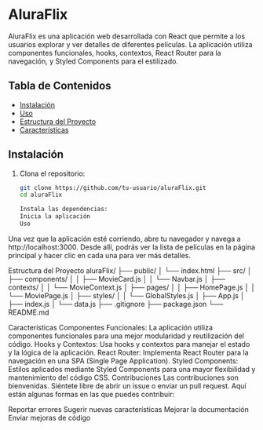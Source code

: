 # AluraFlix

AluraFlix es una aplicación web desarrollada con React que permite a los usuarios explorar y ver detalles de diferentes películas. La aplicación utiliza componentes funcionales, hooks, contextos, React Router para la navegación, y Styled Components para el estilizado.

## Tabla de Contenidos

- [Instalación](#instalación)
- [Uso](#uso)
- [Estructura del Proyecto](#estructura-del-proyecto)
- [Características](#características)

## Instalación

1. Clona el repositorio:
   ```bash
   git clone https://github.com/tu-usuario/aluraFlix.git
   cd aluraFlix

   Instala las dependencias:
   Inicia la aplicación
   Uso
Una vez que la aplicación esté corriendo, abre tu navegador y navega a http://localhost:3000. Desde allí, podrás ver la lista de películas en la página principal y hacer clic en cada una para ver más detalles.

Estructura del Proyecto
aluraFlix/
├── public/
│   └── index.html
├── src/
│   ├── components/
│   │   ├── MovieCard.js
│   │   └── Navbar.js
│   ├── contexts/
│   │   └── MovieContext.js
│   ├── pages/
│   │   ├── HomePage.js
│   │   └── MoviePage.js
│   ├── styles/
│   │   └── GlobalStyles.js
│   ├── App.js
│   ├── index.js
│   └── data.js
├── .gitignore
├── package.json
└── README.md

Características
Componentes Funcionales: La aplicación utiliza componentes funcionales para una mejor modularidad y reutilización del código.
Hooks y Contextos: Usa hooks y contextos para manejar el estado y la lógica de la aplicación.
React Router: Implementa React Router para la navegación en una SPA (Single Page Application).
Styled Components: Estilos aplicados mediante Styled Components para una mayor flexibilidad y mantenimiento del código CSS.
Contribuciones
Las contribuciones son bienvenidas. Siéntete libre de abrir un issue o enviar un pull request. Aquí están algunas formas en las que puedes contribuir:

Reportar errores
Sugerir nuevas características
Mejorar la documentación
Enviar mejoras de código
